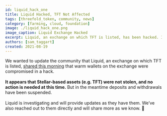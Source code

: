 ```yaml
---
id: liquid_hack_one
title: Liquid Hacked, TFT Not Affected
tags: [threefold_token, community, news]
category: [farming, cloud, foundation]
image: ./liquid_hack_one.png
image_caption: Liquid Exchange Hacked
excerpt: Liquid, an exchange on which TFT is listed, has been hacked. It appears TFT was not affected.
authors: [sam_taggart]
created: 2021-08-19
---
```


We wanted to update the community that Liquid, an exchange on which TFT is listed, [shared this morning](https://twitter.com/Liquid_Global/status/1428176357515612165?s=09) that warm wallets on the exchange were compromised in a hack.
<br/>
<br/>
**It appears that Stellar-based assets (e.g. TFT) were not stolen, and no action is needed at this time.** But in the meantime deposits and withdrawals have been suspended.
<br/>
<br/>
Liquid is investigating and will provide updates as they have them. We’ve also reached out to them directly and will share more as we know. 🙏